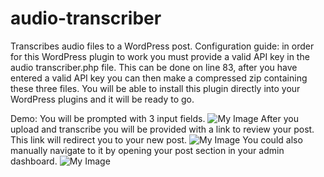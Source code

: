# audio-transcriber

Transcribes audio files to a WordPress post.
Configuration guide: in order for this WordPress plugin to work you must provide a valid API key in the audio transcriber.php file. This can be done on line 83, after you have entered 
a valid API key you can then make a compressed zip containing these three files. You will be able to install this plugin directly into your WordPress plugins and it will be ready to go. 

Demo: You will be prompted with 3 input fields.
![My Image]()
After you upload and transcribe you will be provided with a link to review your post. This link will redirect you to your new post.
![My Image]()
You could also manually navigate to it by opening your post section in your admin dashboard.
![My Image]()
